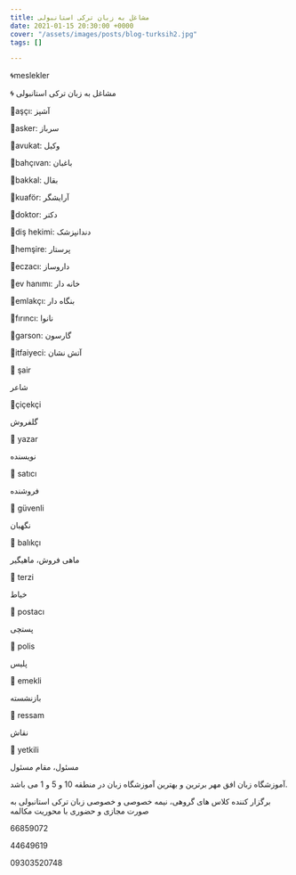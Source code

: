 ```yaml
---
title: مشاغل به زبان ترکی استانبولی
date: 2021-01-15 20:30:00 +0000
cover: "/assets/images/posts/blog-turksih2.jpg"
tags: []

---
```

🌀meslekler

 🌀‌  مشاغل به زبان ترکی استانبولی

🔺aşçı: آشپز

🔹asker: سرباز

🔹avukat: وکیل

🔹bahçıvan: باغبان

🔹bakkal: بقال

🔹kuaför: آرایشگر 

🔹doktor: دکتر

🔹diş hekimi: دندانپزشک

🔹hemşire: پرستار

🔹eczacı: داروساز

🔹ev hanımı: خانه دار

🔹emlakçı: بنگاه دار

🔹fırıncı: نانوا

🔹garson: گارسون

🔹itfaiyeci: آتش نشان

🔹 şair

شاعر

🔹çiçekçi

گلفروش

🔹 yazar

نویسنده

🔹 satıcı

فروشنده

🔹 güvenli

نگهبان

🔹 balıkçı

ماهی فروش، ماهیگیر

🔹 terzi

خیاط

🔹 postacı

پستچی

🔹 polis

پلیس

🔹 emekli

بازنشسته

🔹 ressam

نقاش

🔹 yetkili

مسئول، مقام مسئول

آموزشگاه زبان افق مهر برترین و بهترین آموزشگاه زبان در منطقه 10 و 5 و 1 می باشد.

برگزار کننده کلاس های گروهی، نیمه خصوصی و خصوصی زبان ترکی استانبولی به صورت مجازی و حضوری با محوریت مکالمه

66859072

44649619

09303520748